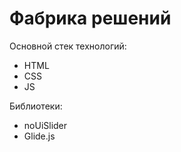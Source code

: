 <h1>Фабрика решений</h1>
<p>Основной стек технологий:</p>
<ul>
  <li>HTML</li>
  <li>CSS</li>
  <li>JS</li>
</ul>
<p>Библиотеки:<p>
<ul>
  <li>noUiSlider</li>
  <li>Glide.js</li>
</ul>
